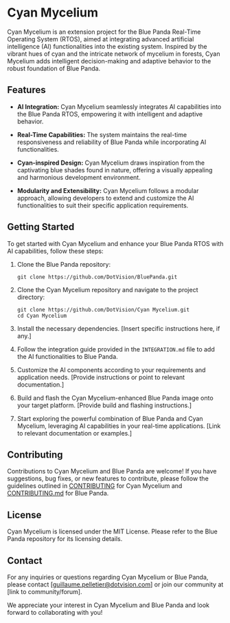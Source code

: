 # Cyan Mycelium

Cyan Mycelium is an extension project for the Blue Panda Real-Time Operating System (RTOS), aimed at integrating advanced artificial intelligence (AI) functionalities into the existing system. Inspired by the vibrant hues of cyan and the intricate network of mycelium in forests, Cyan Mycelium adds intelligent decision-making and adaptive behavior to the robust foundation of Blue Panda.

## Features

- **AI Integration:** Cyan Mycelium seamlessly integrates AI capabilities into the Blue Panda RTOS, empowering it with intelligent and adaptive behavior.

- **Real-Time Capabilities:** The system maintains the real-time responsiveness and reliability of Blue Panda while incorporating AI functionalities.

- **Cyan-inspired Design:** Cyan Mycelium draws inspiration from the captivating blue shades found in nature, offering a visually appealing and harmonious development environment.

- **Modularity and Extensibility:** Cyan Mycelium follows a modular approach, allowing developers to extend and customize the AI functionalities to suit their specific application requirements.

## Getting Started

To get started with Cyan Mycelium and enhance your Blue Panda RTOS with AI capabilities, follow these steps:

1. Clone the Blue Panda repository:

   ```shell
   git clone https://github.com/DotVision/BluePanda.git
   ```

2. Clone the Cyan Mycelium repository and navigate to the project directory:

   ```shell
   git clone https://github.com/DotVision/Cyan Mycelium.git
   cd Cyan Mycelium
   ```

3. Install the necessary dependencies. [Insert specific instructions here, if any.]

4. Follow the integration guide provided in the `INTEGRATION.md` file to add the AI functionalities to Blue Panda.

5. Customize the AI components according to your requirements and application needs. [Provide instructions or point to relevant documentation.]

6. Build and flash the Cyan Mycelium-enhanced Blue Panda image onto your target platform. [Provide build and flashing instructions.]

7. Start exploring the powerful combination of Blue Panda and Cyan Mycelium, leveraging AI capabilities in your real-time applications. [Link to relevant documentation or examples.]

## Contributing

Contributions to Cyan Mycelium and Blue Panda are welcome! If you have suggestions, bug fixes, or new features to contribute, please follow the guidelines outlined in [CONTRIBUTING](./doc/contributing.md) for Cyan Mycelium and [CONTRIBUTING.md](https://github.com/BluePandaOS/BluePanda/blob/main/CONTRIBUTING.md) for Blue Panda.

## License

Cyan Mycelium is licensed under the MIT License. Please refer to the Blue Panda repository for its licensing details.

## Contact

For any inquiries or questions regarding Cyan Mycelium or Blue Panda, please contact [guillaume.pelletier@dotvision.com] or join our community at [link to community/forum].

We appreciate your interest in Cyan Mycelium and Blue Panda and look forward to collaborating with you!
